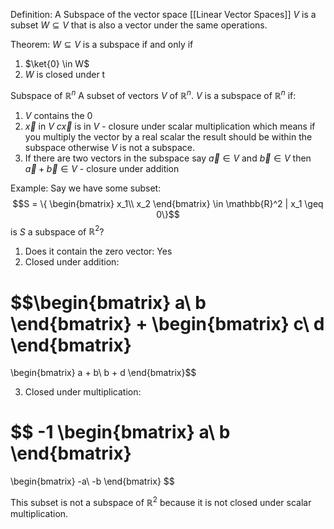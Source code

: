 Definition: A Subspace of the vector space [[Linear Vector Spaces]] $V$ is a subset $W \subseteq V$ that is also a vector under the same operations.

Theorem: $W \subseteq V$ is a subspace if and only if 
1) $\ket{0} \in W$
2) $W$ is closed under t

Subspace of $\mathbb{R}^n$ 
A subset of vectors $V$ of $\mathbb{R}^n$. $V$ is a subspace of $\mathbb{R}^n$ if:
1) $V$ contains the $0$
2) $\vec{x}$ in $V$ $c\vec{x}$ is in $V$ - closure under scalar multiplication which means if you multiply the vector by a real scalar the result should be within the subspace otherwise $V$ is not a subspace. 
3) If there are two vectors in the subspace say $\vec{a} \in V$ and $\vec{b} \in V$ then $\vec{a} + \vec{b} \in V$ - closure under addition 

Example: Say we have some subset: 
$$S = \{
\begin{bmatrix}
	x_1\\
	x_2
\end{bmatrix}
\in \mathbb{R}^2 | x_1 \geq 0\}$$
is $S$ a subspace of $\mathbb{R}^2$?
1) Does it contain the zero vector: Yes
2) Closed under addition: 

$$\begin{bmatrix}
	a\\
	b
\end{bmatrix}
+
\begin{bmatrix}
	c\\
	d
\end{bmatrix}
=
\begin{bmatrix}
	a + b\\
	b + d
\end{bmatrix}$$

3) Closed under multiplication:

$$
-1
\begin{bmatrix}
	a\\
	b
\end{bmatrix}
=
\begin{bmatrix}
	-a\\
	-b
\end{bmatrix}
$$

This subset is not a subspace of $\mathbb{R}^2$ because it is not closed under scalar multiplication.